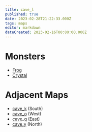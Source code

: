 ```yaml
---
title: cave_l
published: true
date: 2023-02-28T21:22:33.000Z
tags: maps
editor: markdown
dateCreated: 2023-02-16T00:00:00.000Z
---
```



# Monsters
 * [Frog](/monsters/frog)
 * [Crystal](/monsters/crystal)

# Adjacent Maps
 * [cave_k](/maps/cave_k) (South)
 * [cave_o](/maps/cave_o) (West)
 * [cave_q](/maps/cave_q) (East)
 * [cave_y](/maps/cave_y) (North)
